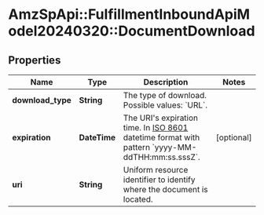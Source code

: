 # AmzSpApi::FulfillmentInboundApiModel20240320::DocumentDownload

## Properties
Name | Type | Description | Notes
------------ | ------------- | ------------- | -------------
**download_type** | **String** | The type of download. Possible values: &#x60;URL&#x60;. | 
**expiration** | **DateTime** | The URI&#x27;s expiration time. In [ISO 8601](https://developer-docs.amazon.com/sp-api/docs/iso-8601) datetime format with pattern &#x60;yyyy-MM-ddTHH:mm:ss.sssZ&#x60;. | [optional] 
**uri** | **String** | Uniform resource identifier to identify where the document is located. | 

